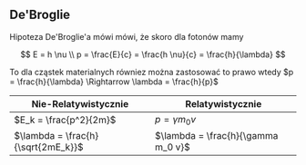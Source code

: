 ## De'Broglie

Hipoteza De'Broglie'a mówi mówi, że skoro dla fotonów mamy

$$
E = h \nu \\
p = \frac{E}{c} = \frac{h \nu}{c} = \frac{h}{\lambda}
$$

To dla cząstek materialnych równiez można zastosować to prawo wtedy $p = \frac{h}{\lambda} \Rightarrow \lambda = \frac{h}{p}$

| Nie-Relatywistycznie               | Relatywistycznie                   |
|------------------------------------|------------------------------------|
| $E_k = \frac{p^2}{2m}$             | $p = \gamma m_0 v$                 |
| $\lambda = \frac{h}{\sqrt{2mE_k}}$ | $\lambda = \frac{h}{\gamma m_0 v}$ |
